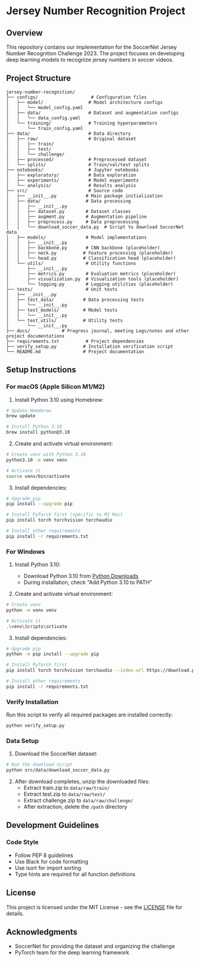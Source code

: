 # Jersey Number Recognition Project

## Overview
This repository contains our implementation for the SoccerNet Jersey Number Recognition Challenge 2023. The project focuses on developing deep learning models to recognize jersey numbers in soccer videos.

## Project Structure
```
jersey-number-recognition/
├── configs/                    # Configuration files
│   ├── model/                 # Model architecture configs
│   │   └── model_config.yaml
│   ├── data/                  # Dataset and augmentation configs
│   │   └── data_config.yaml
│   └── training/              # Training hyperparameters
│       └── train_config.yaml
├── data/                      # Data directory
│   ├── raw/                   # Original dataset
│   │   ├── train/
│   │   ├── test/
│   │   └── challenge/
│   ├── processed/             # Preprocessed dataset
│   └── splits/                # Train/val/test splits
├── notebooks/                 # Jupyter notebooks
│   ├── exploratory/           # Data exploration
│   ├── experiments/           # Model experiments
│   └── analysis/              # Results analysis
├── src/                       # Source code
│   ├── __init__.py           # Main package initialization
│   ├── data/                 # Data processing
│   │   ├── __init__.py
│   │   ├── dataset.py        # Dataset classes
│   │   ├── augment.py        # Augmentation pipeline
│   │   ├── preprocess.py     # Data preprocessing
│   │   └── download_soccer_data.py  # Script to download SoccerNet data
│   ├── models/               # Model implementations
│   │   ├── __init__.py
│   │   ├── backbone.py       # CNN backbone (placeholder)
│   │   ├── neck.py          # Feature processing (placeholder)
│   │   └── head.py          # Classification head (placeholder)
│   └── utils/                # Utility functions
│       ├── __init__.py
│       ├── metrics.py        # Evaluation metrics (placeholder)
│       ├── visualization.py  # Visualization tools (placeholder)
│       └── logging.py        # Logging utilities (placeholder)
├── tests/                    # Unit tests
│   ├── __init__.py
│   ├── test_data/           # Data processing tests
│   │   └── __init__.py
│   ├── test_models/         # Model tests
│   │   └── __init__.py
│   └── test_utils/          # Utility tests
│       └── __init__.py
├── docs/            # Progress journal, meeting Logs/notes and other project documentations
├── requirements.txt          # Project dependencies
├── verify_setup.py          # Installation verification script
└── README.md                # Project documentation
```

## Setup Instructions

### For macOS (Apple Silicon M1/M2)

1. Install Python 3.10 using Homebrew:
```bash
# Update Homebrew
brew update

# Install Python 3.10
brew install python@3.10
```

2. Create and activate virtual environment:
```bash
# Create venv with Python 3.10
python3.10 -m venv venv

# Activate it
source venv/bin/activate
```

3. Install dependencies:
```bash
# Upgrade pip
pip install --upgrade pip

# Install PyTorch first (specific to M2 Mac)
pip install torch torchvision torchaudio

# Install other requirements
pip install -r requirements.txt
```

### For Windows

1. Install Python 3.10:
   - Download Python 3.10 from [Python Downloads](https://www.python.org/downloads/)
   - During installation, check "Add Python 3.10 to PATH"

2. Create and activate virtual environment:
```bash
# Create venv
python -m venv venv

# Activate it
.\venv\Scripts\activate
```

3. Install dependencies:
```bash
# Upgrade pip
python -m pip install --upgrade pip

# Install PyTorch first
pip install torch torchvision torchaudio --index-url https://download.pytorch.org/whl/cu118

# Install other requirements
pip install -r requirements.txt
```

### Verify Installation
Run this script to verify all required packages are installed correctly:
```bash
python verify_setup.py
```

### Data Setup
1. Download the SoccerNet dataset:
```bash
# Run the download script
python src/data/download_soccer_data.py
```

2. After download completes, unzip the downloaded files:
   - Extract train.zip to `data/raw/train/`
   - Extract test.zip to `data/raw/test/`
   - Extract challenge.zip to `data/raw/challenge/`
   - After extraction, delete the `/path` directory 

## Development Guidelines

### Code Style
- Follow PEP 8 guidelines
- Use Black for code formatting
- Use isort for import sorting
- Type hints are required for all function definitions

## License
This project is licensed under the MIT License - see the [LICENSE](LICENSE) file for details.

## Acknowledgments
- SoccerNet for providing the dataset and organizing the challenge
- PyTorch team for the deep learning framework
